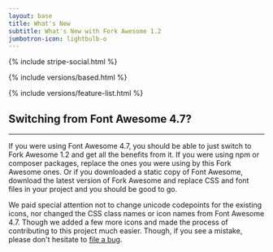 ```yaml
---
layout: base
title: What's New
subtitle: What's New with Fork Awesome 1.2
jumbotron-icon: lightbulb-o
---
```


{% include stripe-social.html %}

{% include versions/based.html %}

{% include versions/feature-list.html %}

## Switching from Font Awesome 4.7?
---

If you were using Font Awesome 4.7, you should be able to just switch to Fork Awesome 1.2 and get all the benefits from it. If you were using npm or composer packages, replace the ones you were using by this Fork Awesome ones. Or if you downloaded a static copy of Font Awesome, download the latest version of Fork Awesome and replace CSS and font files in your project and you should be good to go.

We paid special attention not to change unicode codepoints for the existing icons, nor changed the CSS class names or icon names from Font Awesome 4.7. Though we added a few more icons and made the process of contributing to this project much easier. Though, if you see a mistake, please don't hesitate to [file a bug](https://forkaweso.me/Fork-Awesome/whats-new/#:~:text=We%20paid%20special,file%20a%20bug).
